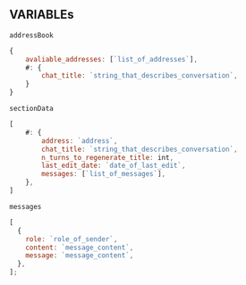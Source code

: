 ## VARIABLEs

`addressBook`

```js
{
    avaliable_addresses: [`list_of_addresses`],
    #: {
        chat_title: `string_that_describes_conversation`,
    }
}
```

`sectionData`

```js
[
    #: {
        address: `address`,
        chat_title: `string_that_describes_conversation`,
        n_turns_to_regenerate_title: int,
        last_edit_date: `date_of_last_edit`,
        messages: [`list_of_messages`],
    },
]
```

`messages`

```js
[
  {
    role: `role_of_sender`,
    content: `message_content`,
    message: `message_content`,
  },
];
```
